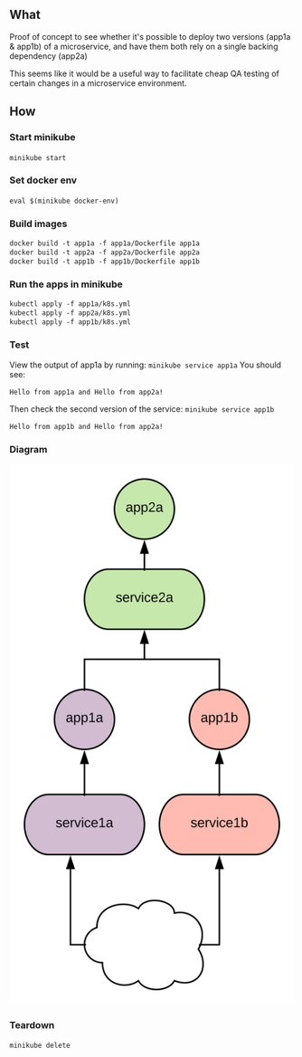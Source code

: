 ## What

Proof of concept to see whether it's possible to deploy two versions (app1a & app1b) of a microservice, and have them both rely on a single backing dependency (app2a)

This seems like it would be a useful way to facilitate cheap QA testing of certain changes in a microservice environment.

## How
### Start minikube
`minikube start`

### Set docker env
`eval $(minikube docker-env)`

### Build images
```
docker build -t app1a -f app1a/Dockerfile app1a
docker build -t app2a -f app2a/Dockerfile app2a
docker build -t app1b -f app1b/Dockerfile app1b
```

### Run the apps in minikube
```
kubectl apply -f app1a/k8s.yml
kubectl apply -f app2a/k8s.yml
kubectl apply -f app1b/k8s.yml
```

### Test
View the output of app1a by running: `minikube service app1a` You should see:
```
Hello from app1a and Hello from app2a!
```
Then check the second version of the service: `minikube service app1b`
```
Hello from app1b and Hello from app2a!
```
### Diagram

![Diagram](diagram.svg)

### Teardown
`minikube delete`
